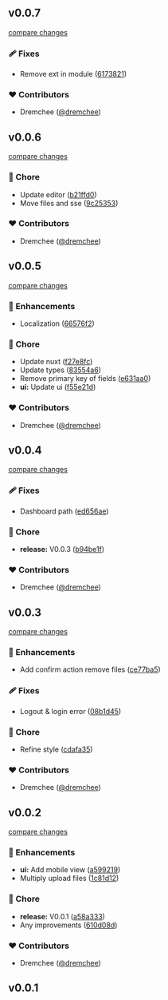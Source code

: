 
## v0.0.7

[compare changes](https://github.com/dremchee/nuxt-contently/compare/v0.0.6...v0.0.7)

### 🩹 Fixes

- Remove ext in module ([6173821](https://github.com/dremchee/nuxt-contently/commit/6173821))

### ❤️ Contributors

- Dremchee ([@dremchee](http://github.com/dremchee))

## v0.0.6

[compare changes](https://github.com/dremchee/nuxt-contently/compare/v0.0.5...v0.0.6)

### 🏡 Chore

- Update editor ([b21ffd0](https://github.com/dremchee/nuxt-contently/commit/b21ffd0))
- Move files and sse ([9c25353](https://github.com/dremchee/nuxt-contently/commit/9c25353))

### ❤️ Contributors

- Dremchee ([@dremchee](http://github.com/dremchee))

## v0.0.5

[compare changes](https://github.com/dremchee/nuxt-contently/compare/v0.0.4...v0.0.5)

### 🚀 Enhancements

- Localization ([66576f2](https://github.com/dremchee/nuxt-contently/commit/66576f2))

### 🏡 Chore

- Update nuxt ([f27e8fc](https://github.com/dremchee/nuxt-contently/commit/f27e8fc))
- Update types ([83554a6](https://github.com/dremchee/nuxt-contently/commit/83554a6))
- Remove primary key of fields ([e631aa0](https://github.com/dremchee/nuxt-contently/commit/e631aa0))
- **ui:** Update ui ([f55e21d](https://github.com/dremchee/nuxt-contently/commit/f55e21d))

### ❤️ Contributors

- Dremchee ([@dremchee](http://github.com/dremchee))

## v0.0.4

[compare changes](https://github.com/dremchee/nuxt-contently/compare/v0.0.3...v0.0.4)

### 🩹 Fixes

- Dashboard path ([ed656ae](https://github.com/dremchee/nuxt-contently/commit/ed656ae))

### 🏡 Chore

- **release:** V0.0.3 ([b94be1f](https://github.com/dremchee/nuxt-contently/commit/b94be1f))

### ❤️ Contributors

- Dremchee ([@dremchee](http://github.com/dremchee))

## v0.0.3

[compare changes](https://github.com/dremchee/nuxt-contently/compare/v0.0.2...v0.0.3)

### 🚀 Enhancements

- Add confirm action remove files ([ce77ba5](https://github.com/dremchee/nuxt-contently/commit/ce77ba5))

### 🩹 Fixes

- Logout & login error ([08b1d45](https://github.com/dremchee/nuxt-contently/commit/08b1d45))

### 🏡 Chore

- Refine style ([cdafa35](https://github.com/dremchee/nuxt-contently/commit/cdafa35))

### ❤️ Contributors

- Dremchee ([@dremchee](http://github.com/dremchee))

## v0.0.2

[compare changes](https://github.com/dremchee/nuxt-contently/compare/v0.0.1...v0.0.2)

### 🚀 Enhancements

- **ui:** Add mobile view ([a599219](https://github.com/dremchee/nuxt-contently/commit/a599219))
- Multiply upload files ([1c81d12](https://github.com/dremchee/nuxt-contently/commit/1c81d12))

### 🏡 Chore

- **release:** V0.0.1 ([a58a333](https://github.com/dremchee/nuxt-contently/commit/a58a333))
- Any improvements ([610d08d](https://github.com/dremchee/nuxt-contently/commit/610d08d))

### ❤️ Contributors

- Dremchee ([@dremchee](http://github.com/dremchee))

## v0.0.1

